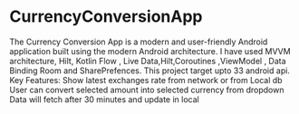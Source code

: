 # CurrencyConversionApp
The Currency Conversion App is a modern and user-friendly Android application built using the modern Android architecture. I have used MVVM architecture, Hilt, Kotlin Flow , Live Data,Hilt,Coroutines ,ViewModel , Data Binding Room and SharePrefences. This project target upto 33 android api.
Key Features:
Show latest exchanges rate from network or from Local db
User can convert selected amount into selected currency from dropdown
Data will fetch after 30 minutes and update in local
